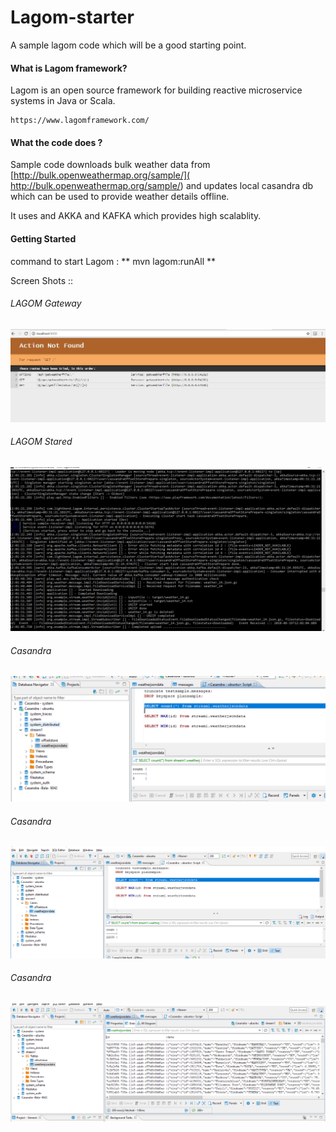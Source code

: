 # Lagom-starter
   A sample lagom code which will be a good starting point.
####  What is Lagom framework? 

  Lagom is an open source framework for building reactive microservice systems in Java or Scala.
	
	https://www.lagomframework.com/

#### **What the code does ?**
Sample code downloads  bulk weather data from [http://bulk.openweathermap.org/sample/]( http://bulk.openweathermap.org/sample/) and updates local casandra db which can be used to provide weather details offline.

It uses and AKKA and KAFKA which provides high scalablity.


#### Getting Started

command to start Lagom : ** mvn lagom:runAll **

Screen Shots ::

###### LAGOM Gateway


![LAGOM Gateway](/screenshot/Gateway.PNG)

###### LAGOM Stared

![LAGOM Stared](/screenshot/lagomLog.PNG)


###### Casandra 

![Casandra](/screenshot/Casandra1.PNG)

###### Casandra 

![Casandra](/screenshot/Casandra2.PNG)

###### Casandra 

![Casandra](/screenshot/Casandra3.PNG)